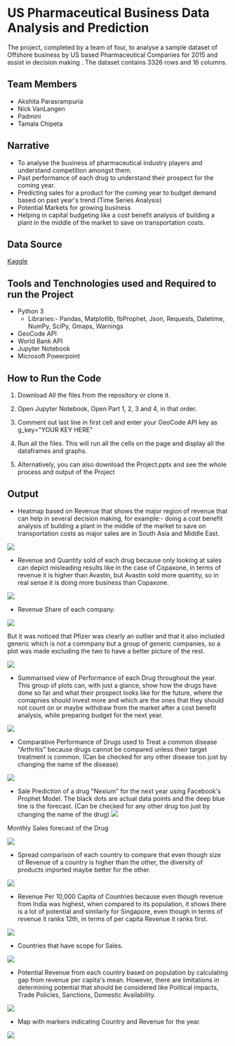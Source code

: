 # US Pharmaceutical Business Data Analysis and Prediction
The project, completed by a team of four,  to analyse a sample dataset of Offshore business by US based Pharmaceutical Companies for 2015 and assist in decision making . The dataset contains 3326 rows and 16 columns.

## Team Members
* Akshita Parasrampuria
* Nick VanLangen
* Padmini
* Tamala Chipeta

## Narrative
* To analyse the business of pharmaceutical industry players and understand competition amongst them.
* Past performance of each drug to understand their prospect for the coming year.
* Predicting sales for a product for the coming year to budget demand based on past year's trend (Time Series Analysis)
* Potential Markets for growing business
* Helping in capital budgeting like a cost benefit analysis of building a plant in the middle of the market to save on transportation costs.

## Data Source
[Kaggle](https://www.kaggle.com/mnshsh07/pharmaceutical-business-dataset)

## Tools and Tenchnologies used and Required to run the Project
* Python 3
	* Libraries:- Pandas, Matplotlib, fbProphet, Json, Requests, Datetime, NumPy, SciPy, Gmaps, Warnings
* GeoCode API
* World Bank API
* Jupyter Notebook
* Microsoft Powerpoint

## How to Run the Code
1. Download All the files from the repository or clone it.

2. Open Jupyter Notebook, Open Part 1, 2, 3 and 4, in that order.
3. Comment out last line in first cell and enter your GeoCode API key as g_key="YOUR KEY HERE"
4. Run all the files. This will run all the cells on the page and display all the dataframes and graphs.
5. Alternatively, you can also download the Project.pptx and see the whole process and output of the Project  

## Output
* Heatmap based on Revenue that shows the major region of revenue that can help in several decision making, for example:- doing a cost benefit analysis of building a plant in the middle of the market to save on transportation costs as major sales are in South Asia and Middle East. 

![](Images/12.png)

 * Revenue and Quantity sold of each drug because only looking at sales can depict misleading results like in the case of Copaxone, in terms of revenue it is higher than Avastin, but Avastin sold more quantity, so in real sense it is doing more business than Copaxone.

![](Images/0.png)

 * Revenue Share of each company.

![](Images/1-2.png)

But it was noticed that Pfizer was clearly an outlier and that it also included generic which is not a commpany but a group of generic companies, so a plot was made excluding the two to have a better picture of the rest.

![](Images/1.png)

* Summarised view of Performance of each Drug throughout the year. This group of plots can, with just a glance, show how the drugs have done so far and what their prospect looks like for the future, where the comapnies should invest more and which are the ones that they should not count on or maybe withdraw from the market after a cost benefit analysis, while preparing budget for the next year. 

![](Images/2.png)

* Comparative Performance of Drugs used to Treat a common disease "Arthritis" because drugs cannot be compared unless their target treatment is common.
(Can be checked for any other disease too just by changing the name of the disease)

![](Images/3.png)

* Sale Prediction of a drug "Nexium" for the next year using Facebook's Prophet Model. The black dots are actual data points and the deep blue line is the forecast.
(Can be checked for any other drug too just by changing the name of the drug)
![](Images/4.png)

Monthly Sales forecast of the Drug

![](Images/5.png)
 
 * Spread comparison of each country to compare that even though size of Revenue of a country is higher than the other, the diversity of products imported maybe better for the other. 

 ![](Images/7.png)

 *  Revenue Per 10,000 Capita of Countries because even though revenue from India was highest, when compared to its population, it shows there is a lot of potential and similarly for Singapore, even though in terms of revenue it ranks 12th, in terms of per capita Revenue it ranks first.  

 ![](Images/10.png)

 * Countries that have scope for Sales.
 
 ![](Images/8.png)

* Potential Revenue from each country based on population by calculating gap from revenue per capita's mean. However, there are limitations in determining potential that should be considered like Political impacts, Trade Policies, Sanctions, Domestic Availability.

![](Images/9.png)

* Map with markers indicating Country and Revenue for the year. 

![](Images/6.png)
